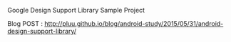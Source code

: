 Google Design Support Library Sample Project

Blog POST : http://pluu.github.io/blog/android-study/2015/05/31/android-design-support-library/
